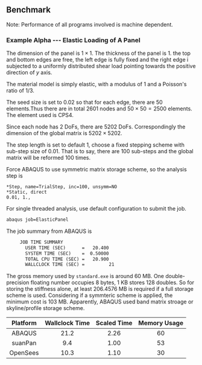 Benchmark
---------

Note: Performance of all programs involved is machine dependent.

### Example Alpha --- Elastic Loading of A Panel

The dimension of the panel is $1\times1$. The thickness of the panel is $1$. the top and bottom edges are free, the left edge is fully fixed and the right edge i subjected to a uniformly distributed shear load pointing towards the positive direction of $y$ axis.

The material model is simply elastic, with a modulus of $1$ and a Poisson's ratio of $1/3$.

The seed size is set to $0.02$ so that for each edge, there are $50$ elements.Thus there are in total $2601$ nodes and $50\times50=2500$ elements. The element used is CPS4.

Since each node has $2$ DoFs, there are $5202$ DoFs. Correspondingly the dimension of the global matrix is $5202\times5202$.

The step length is set to default $1$, choose a fixed stepping scheme with sub-step size of $0.01$. That is to say, there are $100$ sub-steps and the global matrix will be reformed $100$ times.

Force ABAQUS to use symmetric matrix storage scheme, so the analysis step is

``` text
*Step, name=TrialStep, inc=100, unsymm=NO
*Static, direct
0.01, 1., 
```

For single threaded analysis, use default configuration to submit the job.

``` bash
abaqus job=ElasticPanel
```

The job summary from ABAQUS is

``` tex
     JOB TIME SUMMARY
       USER TIME (SEC)      =   20.400    
       SYSTEM TIME (SEC)    =  0.50000    
       TOTAL CPU TIME (SEC) =   20.900    
       WALLCLOCK TIME (SEC) =         21
```

The gross memory used by `standard.exe` is around $60$ MB. One double-precision floating number occupies $8$ bytes, $1$ KB stores $128$ doubles. So for storing the stiffness alone, at least $206.4576$ MB is required if a full storage scheme is used. Considering if a symmteric scheme is applied, the minimum cost is $103$ MB. Apparently, ABAQUS used band matrix stroage or skyline/profile storage scheme.

| Platform | Wallclock Time | Scaled Time | Memory Usage |
|:--------:|:--------------:|:-----------:|:------------:|
|  ABAQUS  |      21.2      |     2.26    |      60      |
|  suanPan |       9.4      |     1.00    |      53      |
| OpenSees |      10.3      |     1.10    |      30      |


